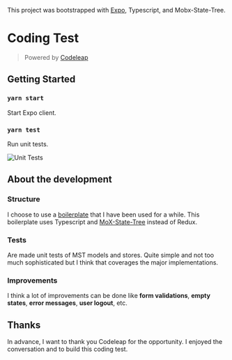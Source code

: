 This project was bootstrapped with [Expo](https://expo.io/),  Typescript, and Mobx-State-Tree.

# Coding Test
> Powered by [Codeleap](https://codeleap.co.uk/)

## Getting Started

### `yarn start`

Start Expo client.

### `yarn test`

Run unit tests.

![Unit Tests](https://i.imgur.com/CZSaguI.png)

## About the development

### Structure

I choose to use a [boilerplate](https://github.com/infinitered/ignite-bowser) that I have been used for a while. This boilerplate uses Typescript and [MoX-State-Tree](https://mobx-state-tree.js.org/) instead of Redux.

### Tests

Are made unit tests of MST models and stores. Quite simple and not too much sophisticated but I think that coverages the major implementations.

### Improvements

I think a lot of improvements can be done like **form validations**, **empty states**, **error messages**, **user logout**, etc.

## Thanks

In advance, I want to thank you Codeleap for the opportunity. I enjoyed the conversation and to build this coding test.
